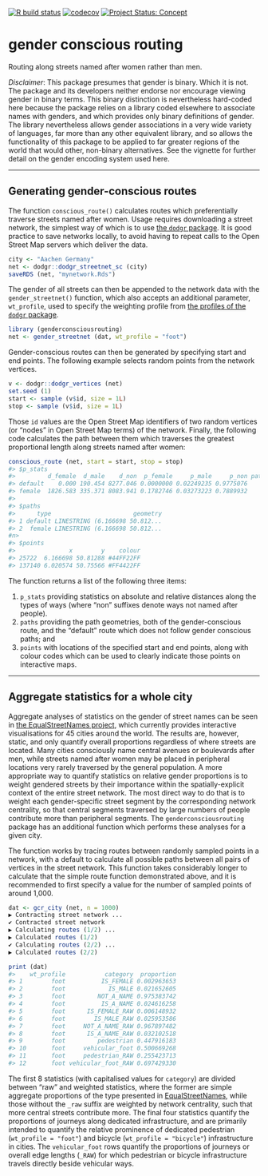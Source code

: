 
<!-- README.md is generated from README.Rmd. Please edit that file -->
<!-- badges: start -->

[![R build
status](https://github.com/mpadge/gender-conscious-routing/workflows/R-CMD-check/badge.svg)](https://github.com/mpadge/gender-conscious-routing/actions?query=workflow%3AR-CMD-check)
[![codecov](https://codecov.io/gh/mpadge/gender-conscious-routing/branch/master/graph/badge.svg)](https://codecov.io/gh/mpadge/gender-conscious-routing)
[![Project Status:
Concept](http://www.repostatus.org/badges/latest/concept.svg)](http://www.repostatus.org/#concept)
<!-- badges: end -->

# gender conscious routing

Routing along streets named after women rather than men.

*Disclaimer*: This package presumes that gender is binary. Which it is
not. The package and its developers neither endorse nor encourage
viewing gender in binary terms. This binary distinction is nevertheless
hard-coded here because the package relies on a library coded elsewhere
to associate names with genders, and which provides only binary
definitions of gender. The library nevertheless allows gender
associations in a very wide variety of languages, far more than any
other equivalent library, and so allows the functionality of this
package to be applied to far greater regions of the world that would
other, non-binary alternatives. See the vignette for further detail on
the gender encoding system used here.

------------------------------------------------------------------------

## Generating gender-conscious routes

The function `conscious_route()` calculates routes which preferentially
traverse streets named after women. Usage requires downloading a street
network, the simplest way of which is to use [the `dodgr`
package](https://github.com/atfutures/dodgr). It is good practice to
save networks locally, to avoid having to repeat calls to the Open
Street Map servers which deliver the data.

``` r
city <- "Aachen Germany"
net <- dodgr::dodgr_streetnet_sc (city)
saveRDS (net, "mynetwork.Rds")
```

The gender of all streets can then be appended to the network data with
the `gender_streetnet()` function, which also accepts an additional
parameter, `wt_profile`, used to specify the weighting profile from [the
profiles of the `dodgr`
package](https://atfutures.github.io/dodgr/reference/weighting_profiles.html).

``` r
library (genderconsciousrouting)
net <- gender_streetnet (dat, wt_profile = "foot")
```

Gender-conscious routes can then be generated by specifying start and
end points. The following example selects random points from the network
vertices.

``` r
v <- dodgr::dodgr_vertices (net)
set.seed (1)
start <- sample (v$id, size = 1L)
stop <- sample (v$id, size = 1L)
```

Those `id` values are the Open Street Map identifiers of two random
vertices (or “nodes” in Open Street Map terms) of the network. Finally,
the following code calculates the path between them which traverses the
greatest proportional length along streets named after women:

``` r
conscious_route (net, start = start, stop = stop)
#> $p_stats
#>         d_female  d_male    d_non  p_female     p_male     p_non path_length path_length_rel
#> default    0.000 190.454 8277.046 0.0000000 0.02249235 0.9775076     8467.50        1.000000
#> female  1826.583 335.371 8083.941 0.1782746 0.03273223 0.7889932    10245.89        1.210026
#> 
#> $paths
#>      type                       geometry
#> 1 default LINESTRING (6.166698 50.812...
#> 2  female LINESTRING (6.166698 50.812...
#n>
#> $points
#>               x        y    colour
#> 25722  6.166698 50.81288 #44FF22FF
#> 137140 6.020574 50.75566 #FF4422FF
```

The function returns a list of the following three items:

1.  `p_stats` providing statistics on absolute and relative distances
    along the types of ways (where “non” suffixes denote ways not named
    after people).
2.  `paths` providing the path geometries, both of the gender-conscious
    route, and the “default” route which does not follow gender
    conscious paths; and
3.  `points` with locations of the specified start and end points, along
    with colour codes which can be used to clearly indicate those points
    on interactive maps.

------------------------------------------------------------------------

## Aggregate statistics for a whole city

Aggregate analyses of statistics on the gender of street names can be
seen in [the EqualStreetNames project](https://equalstreetnames.org/),
which currently provides interactive visualisations for 45 cities around
the world. The results are, however, static, and only quantify overall
proportions regardless of where streets are located. Many cities
consciously name central avenues or boulevards after men, while streets
named after women may be placed in peripheral locations very rarely
traversed by the general population. A more appropriate way to quantify
statistics on relative gender proportions is to weight gendered streets
by their importance within the spatially-explicit context of the entire
street network. The most direct way to do that is to weight each
gender-specific street segment by the corresponding network centrality,
so that central segments traversed by large numbers of people contribute
more than peripheral segments. The `genderconsciousrouting` package has
an additional function which performs these analyses for a given city.

The function works by tracing routes between randomly sampled points in
a network, with a default to calculate all possible paths between all
pairs of vertices in the street network. This function takes
considerably longer to calculate that the simple route function
demonstrated above, and it is recommended to first specify a value for
the number of sampled points of around 1,000.

``` r
dat <- gcr_city (net, n = 1000)
▶ Contracting street network ...
✔ Contracted street network
▶ Calculating routes (1/2) ...
▶ Calculated routes (1/2)
✔ Calculating routes (2/2) ...
▶ Calculated routes (2/2)

print (dat)
#>    wt_profile           category  proportion
#> 1        foot          IS_FEMALE 0.002963653
#> 2        foot            IS_MALE 0.021652605
#> 3        foot         NOT_A_NAME 0.975383742
#> 4        foot          IS_A_NAME 0.024616258
#> 5        foot      IS_FEMALE_RAW 0.006148932
#> 6        foot        IS_MALE_RAW 0.025953586
#> 7        foot     NOT_A_NAME_RAW 0.967897482
#> 8        foot      IS_A_NAME_RAW 0.032102518
#> 9        foot         pedestrian 0.447916183
#> 10       foot     vehicular_foot 0.500669268
#> 11       foot     pedestrian_RAW 0.255423713
#> 12       foot vehicular_foot_RAW 0.697429330
```

The first 8 statistics (with capitalised values for `category`) are
divided between “raw” and weighted statistics, where the former are
simple aggregate proportions of the type presented in
[EqualStreetNames](https://equalstreetnames.org/), while those without
the `_raw` suffix are weighted by network centrality, such that more
central streets contribute more. The final four statistics quantify the
proportions of journeys along dedicated infrastructure, and are
primarily intended to quantify the relative prominence of dedicated
pedestrian (`wt_profile = "foot"`) and bicycle
(`wt_profile = "bicycle"`) infrastructure in cities. The
`vehicular_foot` rows quantify the proportions of journeys or overall
edge lengths (`_RAW`) for which pedestrian or bicycle infrastructure
travels directly beside vehicular ways.
